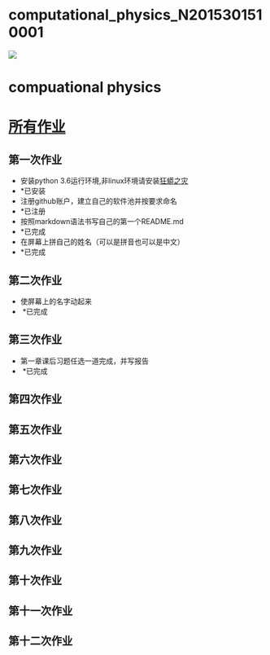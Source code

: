 # computational_physics_N2015301510001

![](http://cdnq.duitang.com/uploads/item/201507/06/20150706081750_zuA3P.thumb.700_0.jpeg)

# compuational physics   
 
# [所有作业](https://github.com/cocolive/computational_physics_N2015301510001/blob/master/homework.md)

 
## 第一次作业
- 安装python 3.6运行环境,非linux环境请安装[狂蟒之灾](https://www.anaconda.com/download)
-  *已安装
- 注册github账户，建立自己的软件池并按要求命名
-  *已注册
- 按照markdown语法书写自己的第一个README.md
-  *已完成
- 在屏幕上拼自己的姓名（可以是拼音也可以是中文）
-  *已完成

## 第二次作业
- 使屏幕上的名字动起来
-  *已完成

## 第三次作业
- 第一章课后习题任选一道完成，并写报告
-  *已完成
 
## 第四次作业
 
## 第五次作业
 
## 第六次作业
 
## 第七次作业
 
## 第八次作业
 
## 第九次作业
 
## 第十次作业
 
## 第十一次作业
 
## 第十二次作业


